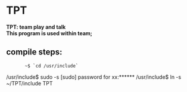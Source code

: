 # TPT
**TPT: team play and talk**<br>
**This program is used within team;**



## compile steps:
           ~$ `cd /usr/include`
/usr/include$ sudo -s
[sudo] password for xx:******
/usr/include$ ln -s ~/TPT/include TPT
